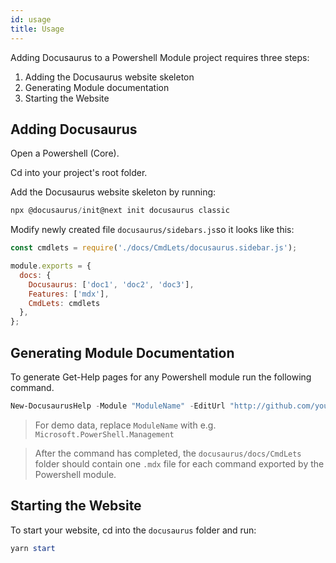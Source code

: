 ```yaml
---
id: usage
title: Usage
---
```


Adding Docusaurus to a Powershell Module project requires three steps:

1. Adding the Docusaurus website skeleton
2. Generating Module documentation
3. Starting the Website

## Adding Docusaurus

Open a Powershell (Core).

Cd into your project's root folder.

Add the Docusaurus website skeleton by running:

```powershell
npx @docusaurus/init@next init docusaurus classic
```

Modify newly created file `docusaurus/sidebars.js`so it looks like this:

```js
const cmdlets = require('./docs/CmdLets/docusaurus.sidebar.js');

module.exports = {
  docs: {
    Docusaurus: ['doc1', 'doc2', 'doc3'],
    Features: ['mdx'],
    CmdLets: cmdlets
  },
};
```

## Generating Module Documentation

To generate Get-Help pages for any Powershell module run the following command.

```powershell
New-DocusaurusHelp -Module "ModuleName" -EditUrl "http://github.com/your/repo/sources"
```

> For demo data, replace `ModuleName` with e.g. `Microsoft.PowerShell.Management`

> After the command has completed, the `docusaurus/docs/CmdLets` folder
> should contain one `.mdx` file for each command exported by the Powershell module.

## Starting the Website

To start your website, cd into the `docusaurus` folder and run:

```powershell
yarn start
```
